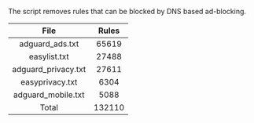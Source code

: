 The script removes rules that can be blocked by DNS based ad-blocking.


| File | Rules |
|:----:|:-----:|
| adguard_ads.txt | 65619 |
| easylist.txt | 27488 |
| adguard_privacy.txt | 27611 |
| easyprivacy.txt | 6304 |
| adguard_mobile.txt | 5088 |
| Total | 132110 |
